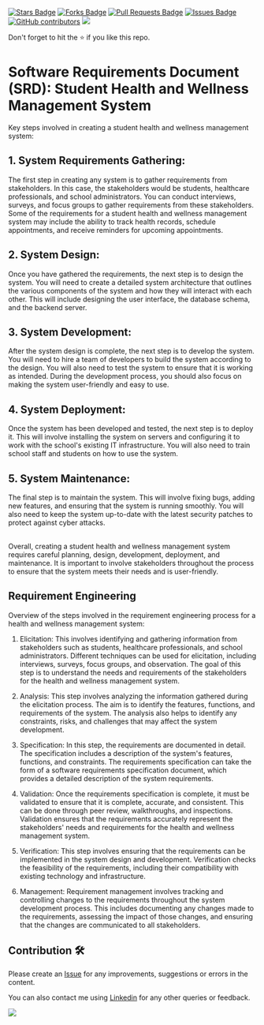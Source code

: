 <a href="https://github.com/drshahizan/software-engineering/stargazers"><img src="https://img.shields.io/github/stars/drshahizan/software-engineering" alt="Stars Badge"/></a>
<a href="https://github.com/drshahizan/software-engineering/network/members"><img src="https://img.shields.io/github/forks/drshahizan/software-engineering" alt="Forks Badge"/></a>
<a href="https://github.com/drshahizan/software-engineering/pulls"><img src="https://img.shields.io/github/issues-pr/drshahizan/software-engineering" alt="Pull Requests Badge"/></a>
<a href="https://github.com/drshahizan/software-engineering"><img src="https://img.shields.io/github/issues/drshahizan/software-engineering" alt="Issues Badge"/></a>
<a href="https://github.com/drshahizan/software-engineering/graphs/contributors"><img alt="GitHub contributors" src="https://img.shields.io/github/contributors/drshahizan/software-engineering?color=2b9348"></a>
![](https://visitor-badge.glitch.me/badge?page_id=drshahizan/software-engineering)

Don't forget to hit the :star: if you like this repo.

# Software Requirements Document (SRD): Student Health and Wellness Management System

 Key steps involved in creating a student health and wellness management system: 

## 1. System Requirements Gathering:
The first step in creating any system is to gather requirements from stakeholders. In this case, the stakeholders would be students, healthcare professionals, and school administrators. You can conduct interviews, surveys, and focus groups to gather requirements from these stakeholders. Some of the requirements for a student health and wellness management system may include the ability to track health records, schedule appointments, and receive reminders for upcoming appointments.

## 2. System Design:
Once you have gathered the requirements, the next step is to design the system. You will need to create a detailed system architecture that outlines the various components of the system and how they will interact with each other. This will include designing the user interface, the database schema, and the backend server.

## 3. System Development:
After the system design is complete, the next step is to develop the system. You will need to hire a team of developers to build the system according to the design. You will also need to test the system to ensure that it is working as intended. During the development process, you should also focus on making the system user-friendly and easy to use.

## 4. System Deployment:
Once the system has been developed and tested, the next step is to deploy it. This will involve installing the system on servers and configuring it to work with the school's existing IT infrastructure. You will also need to train school staff and students on how to use the system.

## 5. System Maintenance:
The final step is to maintain the system. This will involve fixing bugs, adding new features, and ensuring that the system is running smoothly. You will also need to keep the system up-to-date with the latest security patches to protect against cyber attacks.

<br/>
Overall, creating a student health and wellness management system requires careful planning, design, development, deployment, and maintenance. It is important to involve stakeholders throughout the process to ensure that the system meets their needs and is user-friendly.


<br/>

## Requirement Engineering

Overview of the steps involved in the requirement engineering process for a health and wellness management system:

1. Elicitation: This involves identifying and gathering information from stakeholders such as students, healthcare professionals, and school administrators. Different techniques can be used for elicitation, including interviews, surveys, focus groups, and observation. The goal of this step is to understand the needs and requirements of the stakeholders for the health and wellness management system.

2. Analysis: This step involves analyzing the information gathered during the elicitation process. The aim is to identify the features, functions, and requirements of the system. The analysis also helps to identify any constraints, risks, and challenges that may affect the system development.

3. Specification: In this step, the requirements are documented in detail. The specification includes a description of the system's features, functions, and constraints. The requirements specification can take the form of a software requirements specification document, which provides a detailed description of the system requirements.

4. Validation: Once the requirements specification is complete, it must be validated to ensure that it is complete, accurate, and consistent. This can be done through peer review, walkthroughs, and inspections. Validation ensures that the requirements accurately represent the stakeholders' needs and requirements for the health and wellness management system.

5. Verification: This step involves ensuring that the requirements can be implemented in the system design and development. Verification checks the feasibility of the requirements, including their compatibility with existing technology and infrastructure.

6. Management: Requirement management involves tracking and controlling changes to the requirements throughout the system development process. This includes documenting any changes made to the requirements, assessing the impact of those changes, and ensuring that the changes are communicated to all stakeholders.



## Contribution 🛠️
Please create an [Issue](https://github.com/drshahizan/software-engineering/issues) for any improvements, suggestions or errors in the content.

You can also contact me using [Linkedin](https://www.linkedin.com/in/drshahizan/) for any other queries or feedback.

![](https://visitor-badge.glitch.me/badge?page_id=drshahizan)
